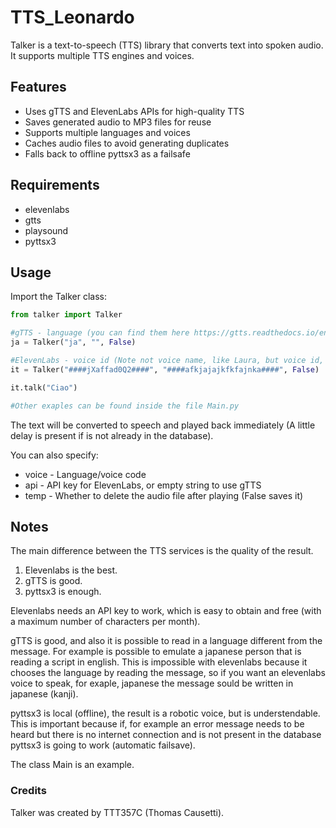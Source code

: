 # TTS_Leonardo

Talker is a text-to-speech (TTS) library that converts text into spoken audio. It supports multiple TTS engines and voices.

## Features

- Uses gTTS and ElevenLabs APIs for high-quality TTS
- Saves generated audio to MP3 files for reuse 
- Supports multiple languages and voices
- Caches audio files to avoid generating duplicates
- Falls back to offline pyttsx3 as a failsafe

## Requirements
- elevenlabs
- gtts
- playsound
- pyttsx3

## Usage 

Import the Talker class:

```python
from talker import Talker

#gTTS - language (you can find them here https://gtts.readthedocs.io/en/latest/module.html#module-gtts.tts) and "" (no api needed)
ja = Talker("ja", "", False)

#ElevenLabs - voice id (Note not voice name, like Laura, but voice id, that is alphanumeric) and api (this are not working examples)
it = Talker("####jXaffad0Q2####", "####afkjajajkfkfajnka####", False)

it.talk("Ciao")

#Other exaples can be found inside the file Main.py

```

The text will be converted to speech and played back immediately (A little delay is present if is not already in the database).

You can also specify:

- voice - Language/voice code
- api - API key for ElevenLabs, or empty string to use gTTS
- temp - Whether to delete the audio file after playing (False saves it)

## Notes

The main difference between the TTS services is the quality of the result.

1. Elevenlabs is the best.
2. gTTS is good.
3. pyttsx3 is enough.

Elevenlabs needs an API key to work, which is easy to obtain and free (with a maximum number of characters per month).

gTTS is good, and also it is possible to read in a language different from the message. For example is possible to emulate a japanese person that is reading a script in english. This is impossible with elevenlabs because it chooses the language by reading the message, so if you want an elevenlabs voice to speak, for exaple, japanese the message sould be written in japanese (kanji).

pyttsx3 is local (offline), the result is a robotic voice, but is understendable. This is important because if, for example an error message needs to be heard but there is no internet connection and is not present in the database pyttsx3 is going to work (automatic failsave).

The class Main is an example.


### Credits
Talker was created by TTT357C (Thomas Causetti).
